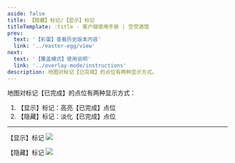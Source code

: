 ```yaml
---
aside: false
title: 【隐藏】标记/【显示】标记
titleTemplate: :title - 客户端使用手册 | 空荧酒馆
prev:
  text: '【彩蛋】查看历史版本内容'
  link: '../easter-egg/view'
next:
  text: '【覆盖模式】使用说明'
  link: '../overlay-mode/instructions'
description: 地图对标记【已完成】的点位有两种显示方式。
---
```


[文：【隐藏】标记/【显示】标记]: # 'https://support.qq.com/products/321980/faqs/127250'

地图对标记【已完成】的点位有两种显示方式：

1. 【显示】标记：高亮【已完成】点位
2. 【隐藏】标记：淡化【已完成】点位

---

【显示】标记
![](/imgs/manual/hide-show-done/Hide.png)

【隐藏】标记
![](/imgs/manual/hide-show-done/show.png)
